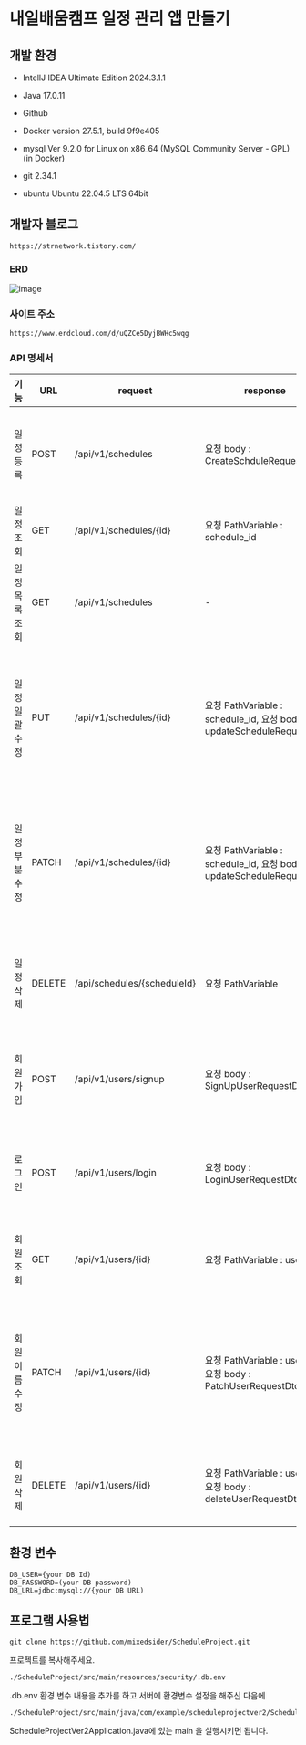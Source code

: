 # 내일배움캠프 일정 관리 앱 만들기


## 개발 환경
- IntellJ IDEA Ultimate Edition 2024.3.1.1

- Java 17.0.11

- Github

- Docker version 27.5.1, build 9f9e405

- mysql  Ver 9.2.0 for Linux on x86_64 (MySQL Community Server - GPL) (in Docker)

- git 2.34.1

- ubuntu Ubuntu 22.04.5 LTS 64bit


## 개발자 블로그

    https://strnetwork.tistory.com/

### ERD

![image](https://github.com/user-attachments/assets/e685cb67-edf5-4bd5-8afc-49168056659e)


### 사이트 주소

    https://www.erdcloud.com/d/uQZCe5DyjBWHc5wqg

### API 명세서

|기능|URL|request|response|COMMENT|정상응답|잘못된 응답|
|---|---|---|---|-------|------|-------|
|일정 등록|POST|/api/v1/schedules|요청 body : CreateSchduleRequestDto|ScheduleResponseDto|201 : 정상등록|400 : DTO 요청,문제 401 : 로그인이 안됨|
|일정 조회|GET|/api/v1/schedules/{id}|요청 PathVariable : schedule_id|ScheduleResponseDto|200 : 정상조회|404 : 데이터가 없음|
|일정 목록 조회|GET|/api/v1/schedules|-|List<ScheduleResponseDto>|200 : 정상조회|-|
|일정 일괄 수정|PUT|/api/v1/schedules/{id}|요청 PathVariable : schedule_id, 요청 body : updateScheduleRequestDto|ScheduleResponseDto|200 : 정상수정|400 : DTO 요청 문제, 401 : 로그인이 안됨, 404 : 데이터가 없음|
|일정 부분 수정|PATCH|/api/v1/schedules/{id}|요청 PathVariable : schedule_id, 요청 body : updateScheduleRequestDto|ScheduleResponseDto|200 : 정상수정|400 : DTO 요청 문제, 401 : 로그인이 안됨, 404 : 데이터가 없음|
|일정 삭제|DELETE|/api/schedules/{scheduleId}|요청 PathVariable|-|200 : 정상삭제|401 : 로그인이 안됨,404 : 데이터가 없음|
|회원 가입|POST|/api/v1/users/signup|요청 body : SignUpUserRequestDto|userResponseDto|201 : 회원가입 완료|400 : DTO 요청 문제 or 이미 가입된 회원|
|로그인|POST|/api/v1/users/login|요청 body : LoginUserRequestDto|userResponseDto|200 : 정상 로그인|400 : DTO 요청 문제, 404 : 없는 회원|
|회원 조회|GET|/api/v1/users/{id}|요청 PathVariable : user_id|userResponseDto|200 : 정상 요청|401 : 권한 없음, 404 : 없는 회원|
|회원 이름 수정|PATCH|/api/v1/users/{id}|요청 PathVariable : user_id, 요청 body : PatchUserRequestDto|userResponseDto|200 : 정상수정|400 : DTO 요청 문제, 401 : 로그인이 안됨, 404 : 데이터가 없음|
|회원 삭제|DELETE|/api/v1/users/{id}|요청 PathVariable : user_id, 요청 body : deleteUserRequestDto|-|200 : 정상삭제|401 : 권한 없음, 404 : 없는 회원|

## 환경 변수

    DB_USER={your DB Id)
    DB_PASSWORD=(your DB password)
    DB_URL=jdbc:mysql://{your DB URL)


## 프로그램 사용법

    git clone https://github.com/mixedsider/ScheduleProject.git

프로젝트를 복사해주세요.

    ./ScheduleProject/src/main/resources/security/.db.env
    
.db.env 환경 변수 내용을 추가를 하고 서버에 환경변수 설정을 해주신 다음에

    ./ScheduleProject/src/main/java/com/example/scheduleprojectver2/ScheduleProjectVer2Application.java
    
ScheduleProjectVer2Application.java에 있는 main 을 실행시키면 됩니다.




